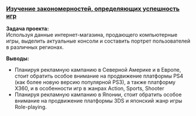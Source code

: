 ### [Изучение закономерностей, определяющих успешность игр](https://github.com/chusovalex/DataScienceProjects/blob/main/project_04/project_04_research_videogame_market.ipynb)

**Задача проекта:**\
Используя данные интернет-магазина, продающего компьютерные игры, выделить актуальные консоли и составить портрет пользователей в различных регионах.

**Выводы:**
- Планируя рекламную кампанию в Северной Америке и в Европе, стоит обратить особое внимание на продвижение платформы PS4 (как более новую версию популярной PS3), а также платформу X360, и в особенности игр в жанрах Action, Sports, Shooter
- Планируя рекламную кампанию в Японии, стоит обратить особое внимание на продвижение платформы 3DS и японский жанр игры Role-playing.

